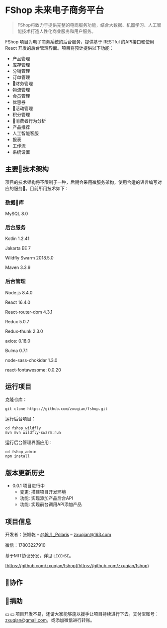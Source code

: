 # FShop 未来电子商务平台
> FShop将致力于提供完整的电商服务功能，结合大数据、机器学习、人工智能技术打造人性化商业服务和用户服务。

FShop 项目为电子商务系统的后台服务，提供基于 RESTful 的API接口和使用 React 开发的后台管理界面。项目将预计提供以下功能：

- 产品管理
- 库存管理
- 分销管理
- 订单管理
- 财务管理
- 物流管理
- 会员管理
- 优惠券
- 活动管理
- 积分管理
- 消费者行为分析
- 产品推荐
- 人工智能客服
- 报表
- 工作流
- 系统设置

## 主要技术架构
项目的技术架构将不限制于一种，后期会采用微服务架构，使用合适的语言编写对应的服务。目前所用技术如下：

### 数据库
MySQL 8.0

### 后台服务
Kotlin 1.2.41

Jakarta EE 7

Wildfly Swarm 2018.5.0

Maven 3.3.9


### 后台管理
Node.js 8.4.0

React 16.4.0

React-router-dom 4.3.1

Redux 5.0.7

Redux-thunk 2.3.0

axios: 0.18.0

Bulma 0.7.1

node-sass-chokidar 1.3.0

react-fontawesome: 0.0.20



## 运行项目

克隆仓库：

```
git clone https://github.com/zxuqian/fshop.git
```

运行后台项目：

```
cd fshop_wildfly
mvn mvn wildfly-swarm:run
```

运行后台管理界面应用：

```
cd fshop_admin
npm install
```

## 版本更新历史

* 0.0.1
    项目进行中
    * 变更: 搭建项目开发环境
    * 功能: 实现添加产品后台API
    * 功能: 实现前台调用API添加产品

## 项目信息

开发者：张旭乾 – [@乾儿_Polaris](https://weibo.com/jeffava) – zxuqian@163.com

微信：17803227910

基于MIT协议分发，详见 ``LICENSE``。

[https://github.com/zxuqian/fshop](https://github.com/zxuqian/fshop)

## 协作

## 捐助
:dollar: :dollar:
项目开发不易，还请大家能够施以援手让项目持续进行下去。支付宝账号：zxuqian@gmail.com，或添加微信进行转账。
